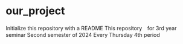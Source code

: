 # our_project
Initialize this repository with a README
This repository　for 3rd year seminar
Second semester of 2024
Every Thursday 4th period
